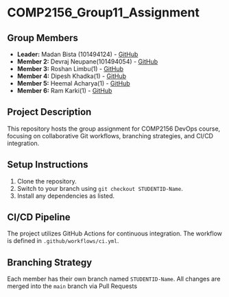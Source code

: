 # COMP2156_Group11_Assignment

## Group Members
- **Leader:** Madan Bista (101494124) - [GitHub](https://github.com/Madan1016)
- **Member 2:** Devraj Neupane(101494054) - [GitHub](https://github.com/Devraj0425)
- **Member 3:** Roshan Limbu(1) - [GitHub](https://github.com/Limbu934)
- **Member 4:** Dipesh Khadka(1) - [GitHub](https://github.com/DeepEsh2025)
- **Member 5:** Heemal Acharya(1) - [GitHub](https://github.com/heemal123456)
- **Member 6:** Ram Karki(1) - [GitHub](https://github.com/RamKarki99)


## Project Description
This repository hosts the group assignment for COMP2156 DevOps course, focusing on collaborative Git workflows, branching strategies, and CI/CD integration.

## Setup Instructions
1. Clone the repository.
2. Switch to your branch using `git checkout STUDENTID-Name`.
3. Install any dependencies as listed.

## CI/CD Pipeline
The project utilizes GitHub Actions for continuous integration. The workflow is defined
in `.github/workflows/ci.yml`.

## Branching Strategy
Each member has their own branch named `STUDENTID-Name`. All changes are
merged into the `main` branch via Pull Requests
